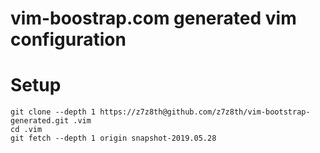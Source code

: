 # vim-boostrap.com generated vim configuration

Setup
===
```
git clone --depth 1 https://z7z8th@github.com/z7z8th/vim-bootstrap-generated.git .vim
cd .vim
git fetch --depth 1 origin snapshot-2019.05.28
```
